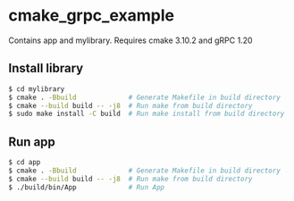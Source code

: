 # cmake_grpc_example
Contains app and mylibrary. Requires cmake 3.10.2 and gRPC 1.20

## Install library

```bash
$ cd mylibrary
$ cmake . -Bbuild             # Generate Makefile in build directory
$ cmake --build build -- -j8  # Run make from build directory
$ sudo make install -C build  # Run make install from build directory
```

## Run app

```bash
$ cd app
$ cmake . -Bbuild             # Generate Makefile in build directory
$ cmake --build build -- -j8  # Run make from build directory
$ ./build/bin/App             # Run App
```
